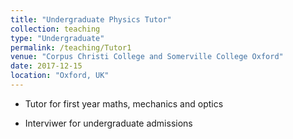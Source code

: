 ```yaml
---
title: "Undergraduate Physics Tutor"
collection: teaching
type: "Undergraduate"
permalink: /teaching/Tutor1
venue: "Corpus Christi College and Somerville College Oxford"
date: 2017-12-15
location: "Oxford, UK"
---
```


* Tutor for first year maths, mechanics and optics

* Interviwer for undergraduate admissions
